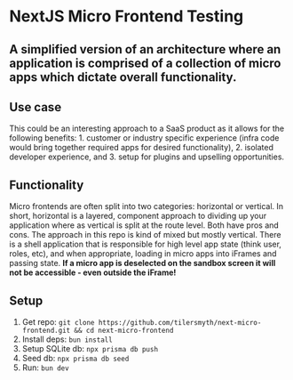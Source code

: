 # NextJS Micro Frontend Testing
## A simplified version of an architecture where an application is comprised of a collection of micro apps which dictate overall functionality. 

## Use case
This could be an interesting approach to a SaaS product as it allows for the following benefits: 1. customer or industry specific experience (infra code would bring together required apps for desired functionality), 2. isolated developer experience, and 3. setup for plugins and upselling opportunities.  

## Functionality
Micro frontends are often split into two categories: horizontal or vertical. In short, horizontal is a layered, component approach to dividing up your application where as vertical is split at the route level. Both have pros and cons. The approach in this repo is kind of mixed but mostly vertical. There is a shell application that is responsible for high level app state (think user, roles, etc), and when appropriate, loading in micro apps into iFrames and passing state. **If a micro app is deselected on the sandbox screen it will not be accessible - even outside the iFrame!**  

## Setup
1. Get repo: `git clone https://github.com/tilersmyth/next-micro-frontend.git && cd next-micro-frontend`
2. Install deps: `bun install`
3. Setup SQLite db: `npx prisma db push`
4. Seed db: `npx prisma db seed`
5. Run: `bun dev`
